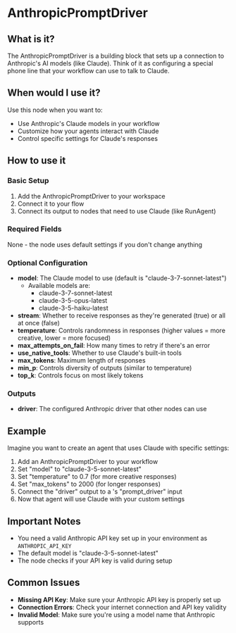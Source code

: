 # AnthropicPromptDriver

## What is it?

The AnthropicPromptDriver is a building block that sets up a connection to Anthropic's AI models (like Claude). Think of it as configuring a special phone line that your workflow can use to talk to Claude.

## When would I use it?
Use this node when you want to:
- Use Anthropic's Claude models in your workflow
- Customize how your agents interact with Claude
- Control specific settings for Claude's responses

## How to use it

### Basic Setup

1. Add the AnthropicPromptDriver to your workspace
1. Connect it to your flow
1. Connect its output to nodes that need to use Claude (like RunAgent)

### Required Fields
None - the node uses default settings if you don't change anything

### Optional Configuration

- **model**: The Claude model to use (default is "claude-3-7-sonnet-latest")
    - Available models are:
        - claude-3-7-sonnet-latest
        - claude-3-5-opus-latest
        - claude-3-5-haiku-latest
- **stream**: Whether to receive responses as they're generated (true) or all at once (false)
- **temperature**: Controls randomness in responses (higher values = more creative, lower = more focused)
- **max_attempts_on_fail**: How many times to retry if there's an error
- **use_native_tools**: Whether to use Claude's built-in tools
- **max_tokens**: Maximum length of responses
- **min_p**: Controls diversity of outputs (similar to temperature)
- **top_k**: Controls focus on most likely tokens

### Outputs
- **driver**: The configured Anthropic driver that other nodes can use

## Example
Imagine you want to create an agent that uses Claude with specific settings:

1. Add an AnthropicPromptDriver to your workflow
1. Set "model" to "claude-3-5-sonnet-latest"
1. Set "temperature" to 0.7 (for more creative responses)
1. Set "max_tokens" to 2000 (for longer responses)
1. Connect the "driver" output to a 's "prompt_driver" input
1. Now that agent will use Claude with your custom settings

## Important Notes
- You need a valid Anthropic API key set up in your environment as `ANTHROPIC_API_KEY`
- The default model is "claude-3-5-sonnet-latest"
- The node checks if your API key is valid during setup

## Common Issues
- **Missing API Key**: Make sure your Anthropic API key is properly set up
- **Connection Errors**: Check your internet connection and API key validity
- **Invalid Model**: Make sure you're using a model name that Anthropic supports